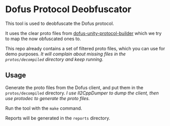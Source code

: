 # Dofus Protocol Deobfuscator

This tool is used to deobfuscate the Dofus protocol.

It uses the clear proto files from [dofus-unity-protocol-builder](https://github.com/LuaxY/dofus-unity-protocol-builder)
which we try to map the now obfuscated ones to.

This repo already contains a set of filtered proto files, which you can use for demo purposes.
*It will complain about missing files in the `protos/decompiled` directory and keep running.*

## Usage

Generate the proto files from the Dofus client, and put them in the `protos/decompiled` directory.
*I use Il2CppDumper to dump the client, then use protodec to generate the proto files.*

Run the tool with the `make` command.

Reports will be generated in the `reports` directory.